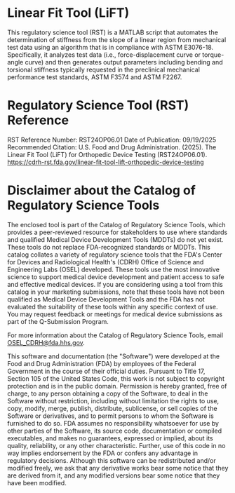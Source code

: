 # Linear Fit Tool (LiFT)
This regulatory science tool (RST) is a MATLAB script that automates the determination of stiffness from the slope of a linear region from mechanical test data using an algorithm that is in compliance with ASTM E3076-18. Specifically, it analyzes test data (i.e., force-displacement curve or torque-angle curve) and then generates output parameters including bending and torsional stiffness typically requested in the preclinical mechanical performance test standards, ASTM F3574 and ASTM F2267.

# Regulatory Science Tool (RST) Reference
RST Reference Number: RST24OP06.01
Date of Publication: 09/19/2025
Recommended Citation: U.S. Food and Drug Administration. (2025). The Linear Fit Tool (LiFT) for Orthopedic Device Testing (RST24OP06.01). https://cdrh-rst.fda.gov/linear-fit-tool-lift-orthopedic-device-testing

# Disclaimer about the Catalog of Regulatory Science Tools
The enclosed tool is part of the Catalog of Regulatory Science Tools, which provides a peer-reviewed resource for stakeholders to use where standards and qualified Medical Device Development Tools (MDDTs) do not yet exist. These tools do not replace FDA-recognized standards or MDDTs. This catalog collates a variety of regulatory science tools that the FDA's Center for Devices and Radiological Health's (CDRH) Office of Science and Engineering Labs (OSEL) developed. These tools use the most innovative science to support medical device development and patient access to safe and effective medical devices. If you are considering using a tool from this catalog in your marketing submissions, note that these tools have not been qualified as Medical Device Development Tools and the FDA has not evaluated the suitability of these tools within any specific context of use. You may request feedback or meetings for medical device submissions as part of the Q-Submission Program.

For more information about the Catalog of Regulatory Science Tools, email OSEL_CDRH@fda.hhs.gov.

This software and documentation (the "Software") were developed at the Food and Drug Administration (FDA) by employees of the Federal Government in the course of their official duties. Pursuant to Title 17, Section 105 of the United States Code, this work is not subject to copyright protection and is in the public domain. Permission is hereby granted, free of charge, to any person obtaining a copy of the Software, to deal in the Software without restriction, including without limitation the rights to use, copy, modify, merge, publish, distribute, sublicense, or sell copies of the Software or derivatives, and to permit persons to whom the Software is furnished to do so. FDA assumes no responsibility whatsoever for use by other parties of the Software, its source code, documentation or compiled executables, and makes no guarantees, expressed or implied, about its quality, reliability, or any other characteristic. Further, use of this code in no way implies endorsement by the FDA or confers any advantage in regulatory decisions. Although this software can be redistributed and/or modified freely, we ask that any derivative works bear some notice that they are derived from it, and any modified versions bear some notice that they have been modified.
